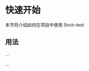 # 快速开始

本节将介绍如何在项目中使用 5irch-test

## 用法

...

<div>
<rich-button></rich-button>

</div> 
 


<script setup>
    // import { richButton } from '5irich-test'
</script>
...
